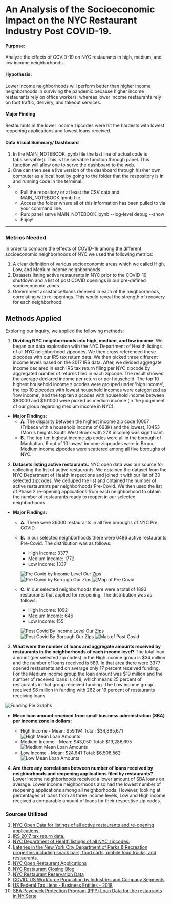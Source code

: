 
# An Analysis of the Socioeconomic Impact on the NYC Restaurant Industry Post COVID-19. 
#### **Purpose:**
Analyze the effects of COVID-19 on NYC restaurants in high, medium, and low income neighborhoods. 

#### **Hypothesis:**
Lower income neighborhoods will perform better than higher income neighborhoods in surviving the pandemic because higher income restaurants rely on office workers; whereas lower income restaurants rely on foot traffic, delivery, and takeout services. 

#### **Major Finding**
Restaurants in the lower income zipcodes were hit the hardests with lowest reopening applications and lowest loans received. 

#### **Data Visual Summary/ Dashboard**
1. In the MAIN_NOTEBOOK.ipynb file the last line of actual code is tabs.servable(). This is the servable function through panel. This function will allow one to serve the dashboard to the web.
2. One can then see a live version of the dashboard through his/her own computer as a local host by going to the folder that the respository is in and running code in the terminal.
3. - Pull the repository or at least the CSV data and MAIN_NOTEBOOK.ipynb file.
   - Access the folder where all of this information has been pulled to via your command line.
   - Run: panel serve MAIN_NOTEBOOK.ipynb --log-level debug --show
   - Enjoy!
 

-----------------------------------------------------------
### **Metrics Needed**
In order to compare the effects of COVID-19 among the different socioeconomic neighborhoods of NYC we used the following metrics: 
1. A clear definition of various socioeconomic areas which we called High, Low, and Medium income neighborhoods.
2. Datasets listing active restaurants in NYC prior to the COVID-19 shutdown and a list of post COVID openings in our pre-defined socioeconomic zones. 
3. Government assistance/loans received in each of the neighborhoods, correlating with re-openings. This would reveal the strength of recovery for each neighborhood. 

## **Methods Applied** 
Exploring our inquiry, we applied the following methods: 
1. **Dividing NYC neighborhoods into high, medium, and low income.** We began our data exploration with the NYC Department of Health listings of all NYC neighborhood zipcodes. We then cross referenced these zipcodes with our IRS tax return data. We then picked three different income levels based on the 2017 IRS data. After, we divided aggregate income declared in each IRS tax return filing per NYC zipcode by aggregated number of returns filed in each zipcode. The result showed the average declared income per return or per household. The top 10 highest household income zipcodes were grouped under 'high income', the top 10 zipcodes with lowest household incomes were categorized as 'low income', and the top ten zipcodes with household income between $80000 and $101000 were picked as medium income (in the judgement of our group regarding medium income in NYC). 
  - **Major Findings:** 
    - **A.** The disparity between the highest income zip code 10007 (Tribeca with a household income of 693K) and the lowest, 10453 (Morris heights South West Bronx with 27K income) was significant. 
    -  **B.** The top ten highest income zip codes were all in the borough of Manhattan, 9 out of 10 lowest income zicpcodes were in Bronx. Medium income zipcodes were scattered among all five boroughs of NYC.
2. **Datasets listing active restaurants.** NYC open data was our source for collecting the list of active restaurants. We obtained the dataset from the NYC Department of Health inspections and joined it with our list of 30 selected zipcodes. We deduped the list and obtained the number of active restaurants per neighborhoods Pre-Covid. We then used the list of Phase 2 re-opening applications from each neighborhood to obtain the number of restaurants ready to reopen in our selected neighborhoods.
  - **Major Findings:** 
    - **A.** There were 36000 restaurants in all five boroughs of NYC Pre COVID.
    - **B.** In our selected neighborhoods there were 6486 active restaurants Pre-Covid. The distribution was as follows: 
        - High Income: 3377
        - Medium Income: 1772
        - Low Income: 1337
        
        ![Pre Covid by Income Level Our Zips](/README_photos/bokeh_plot-19.png)
        ![Pre Covid by Borough Our Zips](/README_photos/bokeh_plot-20.png)
        ![Map of Pre Covid](/README_photos/nathalie_pre_covid_map.png)
    - **C.** In our selected neighborhoods there were a total of 1893 restaurants that applied for reopening. The distribution was as follows: 
        - High Income: 1092
        - Medium Income: 646
        - Low Income: 155
        
        ![Post Covid By Income Level Our Zips](/README_photos/bokeh_plot-13.png)
        ![Post Covid By Borough Our Zips](/README_photos/bokeh_plot-12.png)
        ![Map of Post Covid](/README_photos/chart_for_nathalie.png)



3. **What were the number of loans and aggregate amounts received by restaurants in the neighborhoods of each income level?**
The total loan amount (per selected zip codes) in the High income group is $34 million and the number of loans received is 589. In that area there were 3377 opened restaurants and on average only 17 percent received funding. For the Medium income group the loan amount was $19 million and the number of received loans is 448, which means 25 percent of restaurants in that group received funding. The Low income group received $6 million in funding with 262 or 19 percent of restaurants receiving loans.

![Funding Pie Graphs](/README_photos/junaid_7.png)

  - **Mean loan amount received from small business administration (SBA) per income zone in dollars:**
 
    - High Income - Mean: $59,194 Total: $34,865,671
    ![High Mean Loan Amounts](/README_photos/bokeh_plot-14.png)
    - Medium Income - Mean: $43,050 Total: $19,286,695
    ![Medium Mean Loan Amounts](/README_photos/junaid_2.png)
    - Low Income - Mean: $24,841 Total: $6,508,562
    ![Low Mean Loan Amounts](/README_photos/junaid_1.png)
4. **Are there any correlations between number of loans received by neighborhoods and reopening applications filed by restaurants?**
Lower income neighborhoods received a lower amount of SBA loans on average. Lower income neighborhoods also had the lowest number of reopening applications among all neighborhoods. However, looking at percentages of loans from all three income levels, Low and High income received a comparable amount of loans for their respective zip codes.
  
  ### **Sources Utilized**
1. [NYC Open Data for listings of all active restaurants and re-opening applications.](https://opendata.cityofnewyork.us/)
2. [IRS 2017 tax return data.](https://www.irs.gov/statistics/soi-tax-stats-individual-income-tax-statistics-2017-zip-code-data-soi)
3. [NYC Department of Health listings of all NYC zipcodes.](https://www.health.ny.gov/statistics/cancer/registry/appendix/neighborhoods.htm)
4. [Eateries in the New York City Department of Parks & Recreation properties including snack bars, food carts, mobile food trucks, and restaurants.](https://data.cityofnewyork.us/Recreation/Directory-of-Eateries/8792-ebcp)
5. [NYC Open Restaurant Applications](https://data.cityofnewyork.us/Transportation/Open-Restaurant-Applications/pitm-atqc/data)
6. [NYC Restaurant Closing Blog](https://ny.eater.com/2020/5/8/21248604/nyc-restaurant-closings-coronavirus)
7. [NYC Restaurant Reservation Data](https://www.opentable.com/state-of-industry)
8. [COVID: US Workforce Population by Industries and Company Segments](https://aws.amazon.com/marketplace/pp/prodview-3yow3g2ymr7pe?qid=1596893861758&sr=0-25&ref_=srh_res_product_title#overview)
9. [US Federal Tax Liens - Business Entities - 2018](https://aws.amazon.com/marketplace/pp/prodview-u5kbll3f6i43m?qid=1596893861758&sr=0-27&ref_=srh_res_product_title#overview)
10. [SBA Paycheck Protection Program (PPP) Loan Data for the restaurants in NY State](https://www.kaggle.com/govtrades/sba-paycheck-protection-program-loan-data/notebooks)
